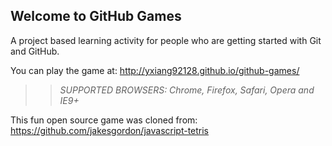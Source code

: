 ## Welcome to GitHub Games

A project based learning activity for people who are getting started with Git and GitHub.

You can play the game at: http://yxiang92128.github.io/github-games/

>> _*SUPPORTED BROWSERS*: Chrome, Firefox, Safari, Opera and IE9+_

This fun open source game was cloned from: https://github.com/jakesgordon/javascript-tetris
